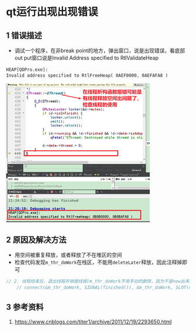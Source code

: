 # qt运行出现出现错误  
## 1 错误描述
- 调试一个程序，在非break point的地方，弹出窗口，说是出现错误，看底部 out put窗口说是Invalid Address specified to RtlValidateHeap   

```
HEAP[QDPro.exe]: 
Invalid address specified to RtlFreeHeap( 0AEF0000, 0AEFAFA8 )  
```
<img src="./img/115-01.png" alt="115-01" style="zoom: 50%;" />  

## 2 原因及解决方法     
- 用空间被重复释放，或者释放了不在堆区的空间    
- 检查代码发现`m_thr_doWork`在栈区，不能用`deleteLater`释放，因此注释掉即可     
```C++
// 2. 线程结束后，退出线程并销毁线程(m_thr_doWork不用手动的删除，因为不是new出来的 去掉即可)
    // connect(&m_thr_doWork, SIGNAL(finished()), &m_thr_doWork, SLOT(deleteLater()));

```

## 3 参考资料   
1. https://www.cnblogs.com/titer1/archive/2011/12/19/2293650.html   



